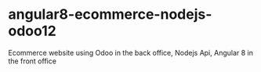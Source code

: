# angular8-ecommerce-nodejs-odoo12
Ecommerce website using Odoo in the back office, Nodejs Api, Angular 8 in the front office

